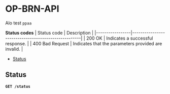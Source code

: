 # OP-BRN-API
Alo
test `ppaa`

**Status codes**
| Status code     | Description                                         |
|-----------------|-----------------------------------------------------|
| 200 OK          | Indicates a successful response.                    |
| 400 Bad Request | Indicates that the parameters provided are invalid. |

- [Status](#Status)



## Status ##

**`GET /status`**
